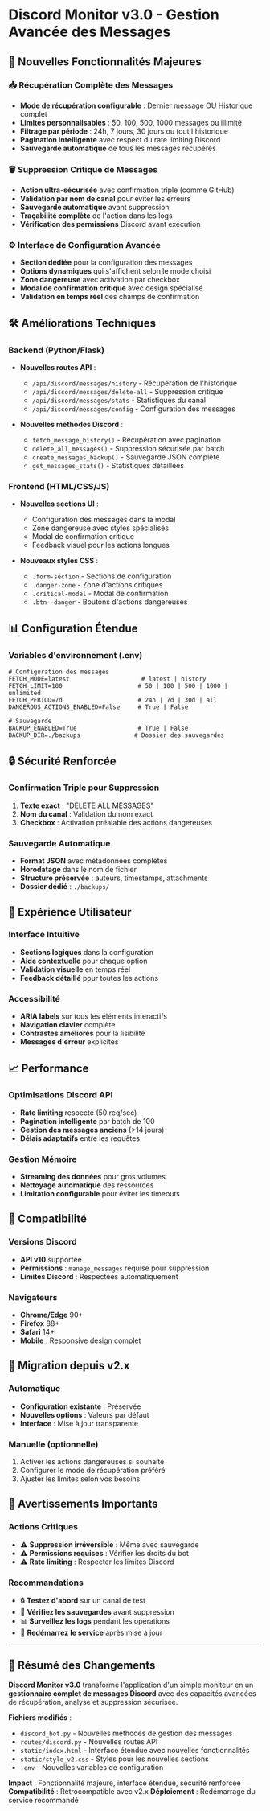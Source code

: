 # Discord Monitor v3.0 - Gestion Avancée des Messages

## 🚀 **Nouvelles Fonctionnalités Majeures**

### 📥 **Récupération Complète des Messages**
- **Mode de récupération configurable** : Dernier message OU Historique complet
- **Limites personnalisables** : 50, 100, 500, 1000 messages ou illimité
- **Filtrage par période** : 24h, 7 jours, 30 jours ou tout l'historique
- **Pagination intelligente** avec respect du rate limiting Discord
- **Sauvegarde automatique** de tous les messages récupérés

### 🗑️ **Suppression Critique de Messages**
- **Action ultra-sécurisée** avec confirmation triple (comme GitHub)
- **Validation par nom de canal** pour éviter les erreurs
- **Sauvegarde automatique** avant suppression
- **Traçabilité complète** de l'action dans les logs
- **Vérification des permissions** Discord avant exécution

### ⚙️ **Interface de Configuration Avancée**
- **Section dédiée** pour la configuration des messages
- **Options dynamiques** qui s'affichent selon le mode choisi
- **Zone dangereuse** avec activation par checkbox
- **Modal de confirmation critique** avec design spécialisé
- **Validation en temps réel** des champs de confirmation

## 🛠️ **Améliorations Techniques**

### Backend (Python/Flask)
- **Nouvelles routes API** :
  - `/api/discord/messages/history` - Récupération de l'historique
  - `/api/discord/messages/delete-all` - Suppression critique
  - `/api/discord/messages/stats` - Statistiques du canal
  - `/api/discord/messages/config` - Configuration des messages

- **Nouvelles méthodes Discord** :
  - `fetch_message_history()` - Récupération avec pagination
  - `delete_all_messages()` - Suppression sécurisée par batch
  - `create_messages_backup()` - Sauvegarde JSON complète
  - `get_messages_stats()` - Statistiques détaillées

### Frontend (HTML/CSS/JS)
- **Nouvelles sections UI** :
  - Configuration des messages dans la modal
  - Zone dangereuse avec styles spécialisés
  - Modal de confirmation critique
  - Feedback visuel pour les actions longues

- **Nouveaux styles CSS** :
  - `.form-section` - Sections de configuration
  - `.danger-zone` - Zone d'actions critiques
  - `.critical-modal` - Modal de confirmation
  - `.btn--danger` - Boutons d'actions dangereuses

## 📊 **Configuration Étendue**

### Variables d'environnement (.env)
```env
# Configuration des messages
FETCH_MODE=latest                    # latest | history
FETCH_LIMIT=100                     # 50 | 100 | 500 | 1000 | unlimited
FETCH_PERIOD=7d                     # 24h | 7d | 30d | all
DANGEROUS_ACTIONS_ENABLED=False     # True | False

# Sauvegarde
BACKUP_ENABLED=True                 # True | False
BACKUP_DIR=./backups               # Dossier des sauvegardes
```

## 🔒 **Sécurité Renforcée**

### Confirmation Triple pour Suppression
1. **Texte exact** : "DELETE ALL MESSAGES"
2. **Nom du canal** : Validation du nom exact
3. **Checkbox** : Activation préalable des actions dangereuses

### Sauvegarde Automatique
- **Format JSON** avec métadonnées complètes
- **Horodatage** dans le nom de fichier
- **Structure préservée** : auteurs, timestamps, attachments
- **Dossier dédié** : `./backups/`

## 🎨 **Expérience Utilisateur**

### Interface Intuitive
- **Sections logiques** dans la configuration
- **Aide contextuelle** pour chaque option
- **Validation visuelle** en temps réel
- **Feedback détaillé** pour toutes les actions

### Accessibilité
- **ARIA labels** sur tous les éléments interactifs
- **Navigation clavier** complète
- **Contrastes améliorés** pour la lisibilité
- **Messages d'erreur** explicites

## 📈 **Performance**

### Optimisations Discord API
- **Rate limiting** respecté (50 req/sec)
- **Pagination intelligente** par batch de 100
- **Gestion des messages anciens** (>14 jours)
- **Délais adaptatifs** entre les requêtes

### Gestion Mémoire
- **Streaming des données** pour gros volumes
- **Nettoyage automatique** des ressources
- **Limitation configurable** pour éviter les timeouts

## 🔄 **Compatibilité**

### Versions Discord
- **API v10** supportée
- **Permissions** : `manage_messages` requise pour suppression
- **Limites Discord** : Respectées automatiquement

### Navigateurs
- **Chrome/Edge** 90+
- **Firefox** 88+
- **Safari** 14+
- **Mobile** : Responsive design complet

## 📝 **Migration depuis v2.x**

### Automatique
- **Configuration existante** : Préservée
- **Nouvelles options** : Valeurs par défaut
- **Interface** : Mise à jour transparente

### Manuelle (optionnelle)
1. Activer les actions dangereuses si souhaité
2. Configurer le mode de récupération préféré
3. Ajuster les limites selon vos besoins

## 🚨 **Avertissements Importants**

### Actions Critiques
- ⚠️ **Suppression irréversible** : Même avec sauvegarde
- ⚠️ **Permissions requises** : Vérifier les droits du bot
- ⚠️ **Rate limiting** : Respecter les limites Discord

### Recommandations
- 🔒 **Testez d'abord** sur un canal de test
- 💾 **Vérifiez les sauvegardes** avant suppression
- 📊 **Surveillez les logs** pendant les opérations
- 🔄 **Redémarrez le service** après mise à jour

---

## 🎯 **Résumé des Changements**

**Discord Monitor v3.0** transforme l'application d'un simple moniteur en un **gestionnaire complet de messages Discord** avec des capacités avancées de récupération, analyse et suppression sécurisée.

**Fichiers modifiés** :
- `discord_bot.py` - Nouvelles méthodes de gestion des messages
- `routes/discord.py` - Nouvelles routes API
- `static/index.html` - Interface étendue avec nouvelles fonctionnalités
- `static/style_v2.css` - Styles pour les nouvelles sections
- `.env` - Nouvelles variables de configuration

**Impact** : Fonctionnalité majeure, interface étendue, sécurité renforcée
**Compatibilité** : Rétrocompatible avec v2.x
**Déploiement** : Redémarrage du service recommandé

